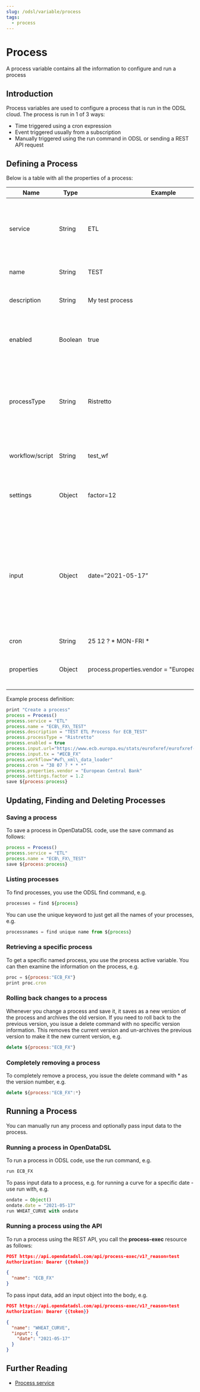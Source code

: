 ```yaml
---
slug: /odsl/variable/process
tags:
  - process
---
```

Process
=======================

A process variable contains all the information to configure and run a process

## Introduction

Process variables are used to configure a process that is run in the ODSL cloud. The process is run in 1 of 3 ways:

*   Time triggered using a cron expression    
*   Event triggered usually from a subscription    
*   Manually triggered using the run command in ODSL or sending a REST API request
    

## Defining a Process

Below is a table with all the properties of a process:

|**Name**|**Type**|**Example**|**Description**|
|-|-|-|-|
|service|String|ETL|The service name of this process, this is used to categorise processes|
|name|String|TEST|The name of the process|
|description|String|My test process|A descriptive name for the process|
|enabled|Boolean|true|True if it is enabled, false to disable it from running|
|processType|String|Ristretto|'Ristretto - short running, low resources' 'Lungo - longer running, more resources'|
|workflow/script|String|test_wf|The name of the workflow or script|
|settings|Object|factor=12|A list of variables that are set before the process is run|
|input|Object|date=”2021-05-17”|An object used as input to the process which can be overridden if manually running the process. In the case of a workflow, this can be used in the actions|
|cron|String|25 12 ? * MON-FRI *|[CRON Expression](/docs/kb/cron)
|properties|Object|process.properties.vendor = "European Central Bank"|User definable meta-data about the process|

Example process definition:
```js
print "Create a process"
process = Process()
process.service = "ETL"
process.name = "ECB\_FX\_TEST"
process.description = "TEST ETL Process for ECB_TEST"
process.processType = "Ristretto"
process.enabled = true
process.input.url="https://www.ecb.europa.eu/stats/eurofxref/eurofxref-daily.xml"
process.input.tx = "#ECB_FX"
process.workflow="#wf\_xml\_data_loader"
process.cron = "38 07 ? * * *"
process.properties.vendor = "European Central Bank"
process.settings.factor = 1.2
save ${process:process}
```

## Updating, Finding and Deleting Processes

### Saving a process

To save a process in OpenDataDSL code, use the save command as follows:
```js
process = Process()
process.service = "ETL"
process.name = "ECB\_FX\_TEST"
save ${process:process}
```

### Listing processes

To find processes, you use the ODSL find command, e.g.
```js
processes = find ${process}
```
You can use the unique keyword to just get all the names of your processes, e.g.
```js
processnames = find unique name from ${process}
```

### Retrieving a specific process

To get a specific named process, you use the process active variable. You can then examine the information on the process, e.g.
```js
proc = ${process:"ECB_FX"}
print proc.cron
```

### Rolling back changes to a process

Whenever you change a process and save it, it saves as a new version of the process and archives the old version. If you need to roll back to the previous version, you issue a delete command with no specific version information. This removes the current version and un-archives the previous version to make it the new current version, e.g.
```js
delete ${process:"ECB_FX"}
```

### Completely removing a process

To completely remove a process, you issue the delete command with * as the version number, e.g.
```js
delete ${process:"ECB_FX":*}
```

## Running a Process

You can manually run any process and optionally pass input data to the process.

### Running a process in OpenDataDSL

To run a process in ODSL code, use the run command, e.g.
```js
run ECB_FX
```

To pass input data to a process, e.g. for running a curve for a specific date - use run with, e.g.
```js
ondate = Object()
ondate.date = "2021-05-17"
run WHEAT_CURVE with ondate
```
### Running a process using the API

To run a process using the REST API, you call the **process-exec** resource as follows:

```JSON
POST https://api.opendatadsl.com/api/process-exec/v1?_reason=test
Authorization: Bearer {{token}}

{
  "name": "ECB_FX"
}
```

To pass input data, add an input object into the body, e.g.

```json
POST https://api.opendatadsl.com/api/process-exec/v1?_reason=test
Authorization: Bearer {{token}}

{
  "name": "WHEAT_CURVE",
  "input": {
    "date": "2021-05-17"
  }
}
```

## Further Reading
* [Process service](/docs/odsl/service/process)